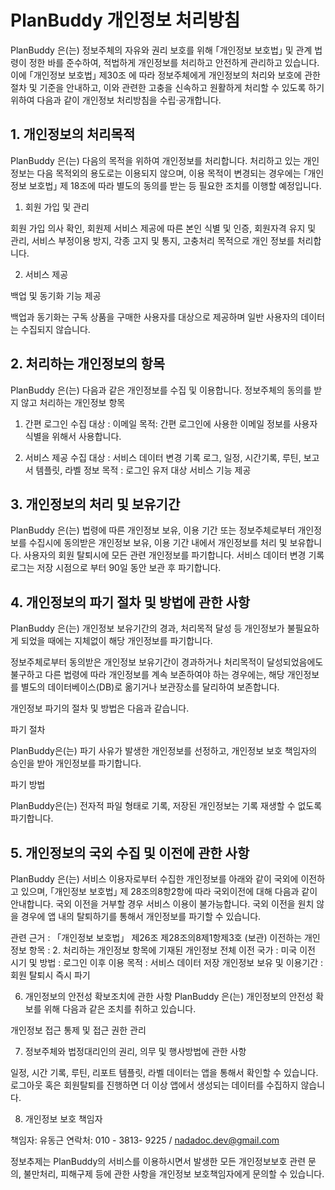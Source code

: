 # PlanBuddy 개인정보 처리방침
PlanBuddy 은(는) 정보주체의 자유와 권리 보호를 위해 ｢개인정보 보호법｣ 및 관계 법령이 정한 바를 준수하여, 적법하게 개인정보를 처리하고 안전하게 관리하고 있습니다. 이에 ｢개인정보 보호법｣ 제30조 에 따라 정보주체에게 개인정보의 처리와 보호에 관한 절차 및 기준을 안내하고, 이와 관련한 고충을 신속하고 원활하게 처리할 수 있도록 하기 위하여 다음과 같이 개인정보 처리방침을 수립·공개합니다.

## 1. 개인정보의 처리목적

PlanBuddy 은(는) 다음의 목적을 위하여 개인정보를 처리합니다. 처리하고 있는 개인정보는 다음 목적외의 용도로는 이용되지 않으며, 이용 목적이 변경되는 경우에는 ｢개인정보 보호법｣ 제 18조에 따라 별도의 동의를 받는 등 필요한 조치를 이행할 예정입니다.

1. 회원 가입 및 관리

회원 가입 의사 확인, 회원제 서비스 제공에 따른 본인 식별 및 인증, 회원자격 유지 및 관리, 서비스 부정이용 방지, 각종 고지 및 통지, 고충처리 목적으로 개인 정보를 처리합니다.

2. 서비스 제공

백업 및 동기화 기능 제공

백업과 동기화는 구독 상품을 구매한 사용자를 대상으로 제공하며 일반 사용자의 데이터는 수집되지 않습니다.

## 2. 처리하는 개인정보의 항목
PlanBuddy 은(는) 다음과 같은 개인정보를 수집 및 이용합니다.
정보주체의 동의를 받지 않고 처리하는 개인정보 항목
1. 간편 로그인
수집 대상 : 이메일
목적: 간편 로그인에 사용한 이메일 정보를 사용자 식별을 위해서 사용합니다.

2. 서비스 제공
수집 대상 : 서비스 데이터 변경 기록 로그, 일정, 시간기록, 루틴, 보고서 템플릿, 라벨 정보
목적 : 로그인 유저 대상 서비스 기능 제공

## 3. 개인정보의 처리 및 보유기간
PlanBuddy 은(는) 법령에 따른 개인정보 보유, 이용 기간 또는 정보주체로부터 개인정보를 수집시에 동의받은 개인정보 보유, 이용 기간 내에서 개인정보를 처리 및 보유합니다. 
사용자의 회원 탈퇴시에 모든 관련 개인정보를 파기합니다. 
서비스 데이터 변경 기록 로그는 저장 시점으로 부터 90일 동안 보관 후 파기합니다.

## 4. 개인정보의 파기 절차 및 방법에 관한 사항
PlanBuddy 은(는) 개인정보 보유기간의 경과, 처리목적 달성 등 개인정보가 불필요하게 되었을 때에는 지체없이 해당 개인정보를 파기합니다.

정보주체로부터 동의받은 개인정보 보유기간이 경과하거나 처리목적이 달성되었음에도 불구하고 다른 법령에 따라 개인정보를 계속 보존하여야 하는 경우에는, 해당 개인정보를 별도의 데이터베이스(DB)로 옮기거나 보관장소를 달리하여 보존합니다.

개인정보 파기의 절차 및 방법은 다음과 같습니다.

파기 절차

PlanBuddy은(는) 파기 사유가 발생한 개인정보를 선정하고, 개인정보 보호 책임자의 승인을 받아 개인정보를 파기합니다.

파기 방법

PlanBuddy은(는) 전자적 파일 형태로 기록, 저장된 개인정보는 기록 재생할 수 없도록 파기합니다.

## 5. 개인정보의 국외 수집 및 이전에 관한 사항
PlanBuddy 은(는) 서비스 이용자로부터 수집한 개인정보를 아래와 같이 국외에 이전하고 있으며, 
｢개인정보 보호법｣ 제 28조의8항2항에 따라 국외이전에 대해 다음과 같이 안내합니다.
국외 이전을 거부할 경우 서비스 이용이 불가능합니다. 국외 이전을 원치 않을 경우에 앱 내의 탈퇴하기를 통해서 개인정보를 파기할 수 있습니다.

관련 근거 : 「개인정보 보호법」 제26조 제28조의8제1항제3호 (보관)
이전하는 개인정보 항목 : 2. 처리하는 개인정보 항목에 기재된 개인정보 전체
이전 국가 : 미국
이전 시기 및 방법 : 로그인 이후
이용 목적 : 서비스 데이터 저장
개인정보 보유 및 이용기간 : 회원 탈퇴시 즉시 파기


6. 개인정보의 안전성 확보조치에 관한 사항
PlanBuddy 은(는) 개인정보의 안전성 확보를 위해 다음과 같은 조치를 취하고 있습니다.

개인정보 접근 통제 및 접근 권한 관리

7. 정보주체와 법정대리인의 권리, 의무 및 행사방법에 관한 사항

일정, 시간 기록, 루틴, 리포트 템플릿, 라벨 데이터는 앱을 통해서 확인할 수 있습니다.
로그아웃 혹은 회원탈퇴를 진행하면 더 이상 앱에서 생성되는 데이터를 수집하지 않습니다.

8. 개인정보 보호 책임자

책임자: 유동근
연락처: 010 - 3813- 9225 / nadadoc.dev@gmail.com

정보추제는 PlanBuddy의 서비스를 이용하시면서 발생한 모든 개인정보보호 관련 문의, 불만처리, 피해구제 등에 관한 사항을 개인정보 보호책임자에게 문의할 수 있습니다.